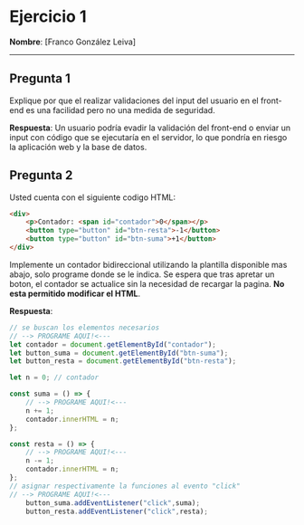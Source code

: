 # Ejercicio 1

**Nombre**: [Franco González Leiva]

---

## Pregunta 1
Explique por que el realizar validaciones del input del usuario en el front-end es una facilidad pero no una medida de seguridad. 

**Respuesta**: 
Un usuario podría evadir la validación del front-end o enviar un input con código que se ejecutaría en el servidor, lo que pondría en riesgo la aplicación web y la base de datos.


## Pregunta 2
Usted cuenta con el siguiente codigo HTML:
```html
<div>
    <p>Contador: <span id="contador">0</span></p>
    <button type="button" id="btn-resta">-1</button>
    <button type="button" id="btn-suma">+1</button>
</div>
```
Implemente un contador bidireccional utilizando la plantilla disponible mas abajo, solo programe donde se le indica. Se espera que tras apretar un boton, el contador se actualice sin la necesidad de recargar la pagina. **No esta permitido modificar el HTML**.

**Respuesta**:
```js
// se buscan los elementos necesarios
// --> PROGRAME AQUI!<---
let contador = document.getElementById("contador"); 
let button_suma = document.getElementById("btn-suma");
let button_resta = document.getElementById("btn-resta");

let n = 0; // contador

const suma = () => {
    // --> PROGRAME AQUI!<---
    n += 1;
    contador.innerHTML = n;
};

const resta = () => {
    // --> PROGRAME AQUI!<---
    n -= 1;
    contador.innerHTML = n;
};
// asignar respectivamente la funciones al evento "click"
// --> PROGRAME AQUI!<---
    button_suma.addEventListener("click",suma);
    button_resta.addEventListener("click",resta);
```
